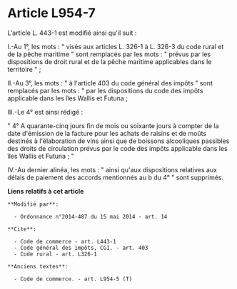 # Article L954-7

L'article L. 443-1 est modifié ainsi qu'il suit : 

I.-Au 1°, les mots : " visés aux articles L. 326-1 à L. 326-3 du code rural et de la pêche maritime " sont remplacés par les
mots : " prévus par les dispositions de droit rural et de la pêche maritime applicables dans le territoire " ; 

II.-Au 3°, les mots : " à l'article 403 du code général des impôts " sont remplacés par les mots : " par les dispositions du
code des impôts applicable dans les îles Wallis et Futuna ; 

III.-Le 4° est ainsi rédigé : 

" 4° A quarante-cinq jours fin de mois ou soixante jours à compter de la date d'émission de la facture pour les achats de
raisins et de moûts destinés à l'élaboration de vins ainsi que de boissons alcooliques passibles des droits de circulation
prévus par le code des impôts applicable dans les îles Wallis et Futuna ; " 

IV.-Au dernier alinéa, les mots : " ainsi qu'aux dispositions relatives aux délais de paiement des accords mentionnés au b du
4° " sont supprimés.

**Liens relatifs à cet article**

	**Modifié par**:

	  - Ordonnance n°2014-487 du 15 mai 2014 - art. 14

	**Cite**:

	  - Code de commerce - art. L443-1
	  - Code général des impôts, CGI. - art. 403
	  - Code rural - art. L326-1

	**Anciens textes**:

	  - Code de commerce. - art. L954-5 (T)
